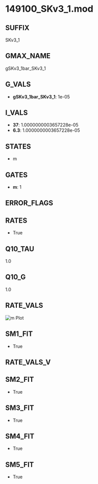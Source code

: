 # 149100_SKv3_1.mod

## SUFFIX

SKv3_1

## GMAX_NAME

gSKv3_1bar_SKv3_1

## G_VALS

- **gSKv3_1bar_SKv3_1**: 1e-05

## I_VALS

- **37**: 1.0000000003657228e-05
- **6.3**: 1.0000000003657228e-05

## STATES

- m

## GATES

- **m**: 1

## ERROR_FLAGS


## RATES

- True

## Q10_TAU

1.0

## Q10_G

1.0

## RATE_VALS

![m Plot](/Users/pbozelos/Dropbox/icg-Chai-Panos/supermodels/output_markdown_files/K/149100_SKv3_1.mod/images/m.png)

## SM1_FIT

- True

## RATE_VALS_V

## SM2_FIT

- True

## SM3_FIT

- True

## SM4_FIT

- True

## SM5_FIT

- True

